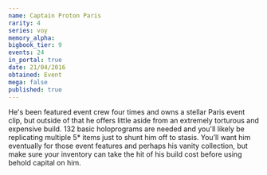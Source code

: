 ```yaml
---
name: Captain Proton Paris
rarity: 4
series: voy
memory_alpha:
bigbook_tier: 9
events: 24
in_portal: true
date: 21/04/2016
obtained: Event
mega: false
published: true
---
```


He's been featured event crew four times and owns a stellar Paris event clip, but outside of that he offers little aside from an extremely torturous and expensive build. 132 basic holoprograms are needed and you'll likely be replicating multiple 5* items just to shunt him off to stasis. You’ll want him eventually for those event features and perhaps his vanity collection, but make sure your inventory can take the hit of his build cost before using behold capital on him.
